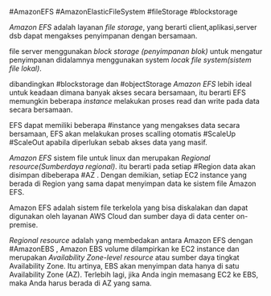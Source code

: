 #AmazonEFS #AmazonElasticFileSystem #fileStorage #blockstorage

*Amazon EFS* adalah layanan *file storage*, yang berarti client,aplikasi,server dsb dapat mengakses penyimpanan dengan bersamaan.

file server menggunakan *block storage (penyimpanan blok)* untuk mengatur penyimpanan didalamnya menggunakan system *locak file system(sistem file lokal)*.

dibandingkan #blockstorage dan #objectStorage *Amazon EFS* lebih ideal untuk keadaan dimana banyak akses secara bersamaan, itu berarti EFS memungkin beberapa *instance* melakukan proses read dan write pada data secara bersamaan.

EFS dapat memiliki beberapa #instance yang mengakses data secara bersamaan, EFS akan  melakukan proses scalling otomatis #ScaleUp #ScaleOut apabila diperlukan sebab akses data yang masif.

*Amazon EFS* sistem file untuk linux dan merupakan *Regional resource(Sumberdaya regional)*. itu berarti pada setiap #Region data akan disimpan dibeberapa #AZ . Dengan demikian, setiap EC2 instance yang berada di Region yang sama dapat menyimpan data ke sistem file Amazon EFS.

Amazon EFS adalah sistem file terkelola yang bisa diskalakan dan dapat digunakan oleh layanan AWS Cloud dan sumber daya di data center on-premise.

*Regional resource* adalah yang membedakan antara Amazon EFS dengan #AmazonEBS , Amazon EBS volume dilampirkan ke EC2 instance dan merupakan _Availability Zone-level resource_ atau sumber daya tingkat Availability Zone. Itu artinya, EBS akan menyimpan data hanya di satu Availability Zone (AZ). Terlebih lagi, jika Anda ingin memasang EC2 ke EBS, maka Anda harus berada di AZ yang sama.

